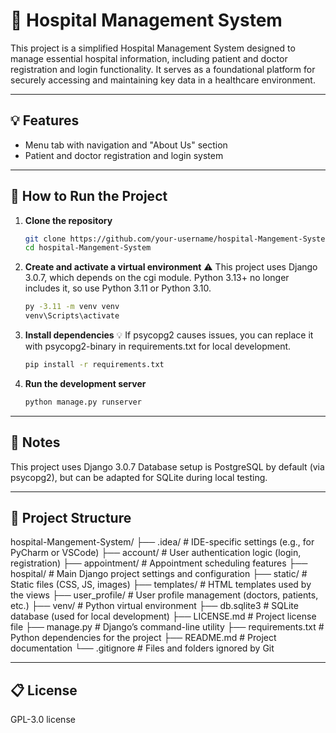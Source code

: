 # 🏥 Hospital Management System

This project is a simplified Hospital Management System designed to manage essential hospital information, including patient and doctor registration and login functionality. It serves as a foundational platform for securely accessing and maintaining key data in a healthcare environment.

---

## 💡 Features

- Menu tab with navigation and "About Us" section  
- Patient and doctor registration and login system

---

## 🚀 How to Run the Project

1. **Clone the repository**
   ```bash
   git clone https://github.com/your-username/hospital-Mangement-System.git
   cd hospital-Mangement-System
2. **Create and activate a virtual environment**
⚠️ This project uses Django 3.0.7, which depends on the cgi module. Python 3.13+ no longer includes it, so use Python 3.11 or Python 3.10.
    ```bash
    py -3.11 -m venv venv
    venv\Scripts\activate
3. **Install dependencies**
💡 If psycopg2 causes issues, you can replace it with psycopg2-binary in requirements.txt for local development.
    ```bash
    pip install -r requirements.txt
4. **Run the development server**
    ```bash
    python manage.py runserver

---

## 📌 Notes

This project uses Django 3.0.7
Database setup is PostgreSQL by default (via psycopg2), but can be adapted for SQLite during local testing.

---

## 📂 Project Structure

hospital-Mangement-System/
├── .idea/ # IDE-specific settings (e.g., for PyCharm or VSCode)
├── account/ # User authentication logic (login, registration)
├── appointment/ # Appointment scheduling features
├── hospital/ # Main Django project settings and configuration
├── static/ # Static files (CSS, JS, images)
├── templates/ # HTML templates used by the views
├── user_profile/ # User profile management (doctors, patients, etc.)
├── venv/ # Python virtual environment
├── db.sqlite3 # SQLite database (used for local development)
├── LICENSE.md # Project license file
├── manage.py # Django’s command-line utility
├── requirements.txt # Python dependencies for the project
├── README.md # Project documentation
└── .gitignore # Files and folders ignored by Git

---

## 📋 License

GPL-3.0 license
